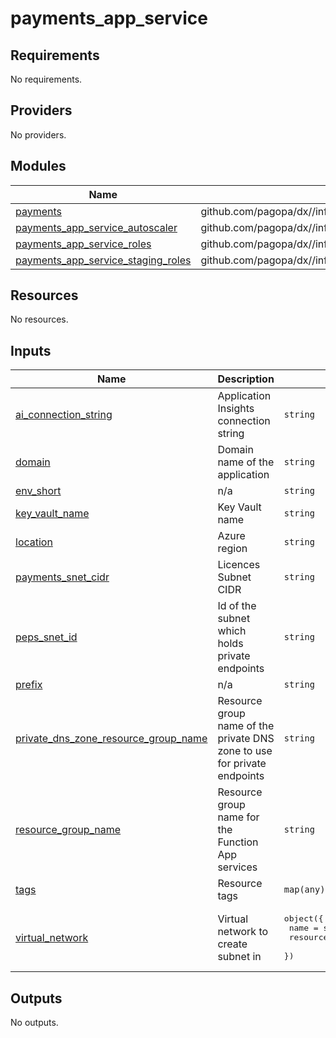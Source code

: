 # payments_app_service

<!-- BEGIN_TF_DOCS -->
## Requirements

No requirements.

## Providers

No providers.

## Modules

| Name | Source | Version |
|------|--------|---------|
| <a name="module_payments"></a> [payments](#module\_payments) | github.com/pagopa/dx//infra/modules/azure_app_service | main |
| <a name="module_payments_app_service_autoscaler"></a> [payments\_app\_service\_autoscaler](#module\_payments\_app\_service\_autoscaler) | github.com/pagopa/dx//infra/modules/azure_app_service_plan_autoscaler | main |
| <a name="module_payments_app_service_roles"></a> [payments\_app\_service\_roles](#module\_payments\_app\_service\_roles) | github.com/pagopa/dx//infra/modules/azure_role_assignments | main |
| <a name="module_payments_app_service_staging_roles"></a> [payments\_app\_service\_staging\_roles](#module\_payments\_app\_service\_staging\_roles) | github.com/pagopa/dx//infra/modules/azure_role_assignments | main |

## Resources

No resources.

## Inputs

| Name | Description | Type | Default | Required |
|------|-------------|------|---------|:--------:|
| <a name="input_ai_connection_string"></a> [ai\_connection\_string](#input\_ai\_connection\_string) | Application Insights connection string | `string` | n/a | yes |
| <a name="input_domain"></a> [domain](#input\_domain) | Domain name of the application | `string` | n/a | yes |
| <a name="input_env_short"></a> [env\_short](#input\_env\_short) | n/a | `string` | n/a | yes |
| <a name="input_key_vault_name"></a> [key\_vault\_name](#input\_key\_vault\_name) | Key Vault name | `string` | n/a | yes |
| <a name="input_location"></a> [location](#input\_location) | Azure region | `string` | n/a | yes |
| <a name="input_payments_snet_cidr"></a> [payments\_snet\_cidr](#input\_payments\_snet\_cidr) | Licences Subnet CIDR | `string` | n/a | yes |
| <a name="input_peps_snet_id"></a> [peps\_snet\_id](#input\_peps\_snet\_id) | Id of the subnet which holds private endpoints | `string` | n/a | yes |
| <a name="input_prefix"></a> [prefix](#input\_prefix) | n/a | `string` | `"io"` | no |
| <a name="input_private_dns_zone_resource_group_name"></a> [private\_dns\_zone\_resource\_group\_name](#input\_private\_dns\_zone\_resource\_group\_name) | Resource group name of the private DNS zone to use for private endpoints | `string` | n/a | yes |
| <a name="input_resource_group_name"></a> [resource\_group\_name](#input\_resource\_group\_name) | Resource group name for the Function App services | `string` | n/a | yes |
| <a name="input_tags"></a> [tags](#input\_tags) | Resource tags | `map(any)` | n/a | yes |
| <a name="input_virtual_network"></a> [virtual\_network](#input\_virtual\_network) | Virtual network to create subnet in | <pre>object({<br>    name                = string<br>    resource_group_name = string<br>  })</pre> | n/a | yes |

## Outputs

No outputs.
<!-- END_TF_DOCS -->
